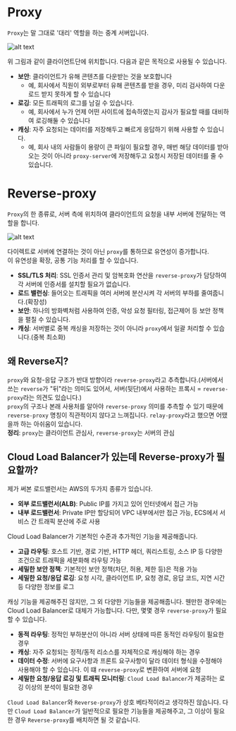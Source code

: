 # Proxy

`Proxy`는 말 그대로 '대리' 역할을 하는 중계 서버입니다.

![alt text](<image/proxy와 reverse-proxy.md/proxy.png>)

위 그림과 같이 클라이언트단에 위치합니다. 다음과 같은 목적으로 사용될 수 있습니다.

- **보안**: 클라이언트가 유해 콘텐츠를 다운받는 것을 보호합니다
  - 예, 회사에서 직원이 외부로부터 유해 콘텐츠를 받을 경우, 미리 검사하여 다운로드 받지 못하게 할 수 있습니다
- **로깅**: 모든 트래픽의 로그를 남길 수 있습니다.
  - 예, 회사에서 누가 언제 어떤 사이트에 접속하였는지 감사가 필요할 때를 대비하여 로깅해둘 수 있습니다
- **캐싱**: 자주 요청되는 데이터를 저장해두고 빠르게 응답하기 위해 사용할 수 있습니다.
  - 예, 회사 내의 사람들이 용량이 큰 파일이 필요할 경우, 매번 해당 데이터를 받아오는 것이 아니라 `proxy-server`에 저장해두고 요청시 저장된 데이터를 줄 수 있습니다.

# Reverse-proxy

`Proxy`의 한 종류로, 서버 측에 위치하여 클라이언트의 요청을 내부 서버에 전달하는 역할을 합니다.

![alt text](<image/proxy와 reverse-proxy.md/reverse-proxy.png>)

다이렉트로 서버에 연결하는 것이 아닌 `proxy`를 통하므로 유연성이 증가합니다.  
이 유연성을 확장, 공통 기능 처리를 할 수 있습니다.

- **SSL/TLS 처리**: SSL 인증서 관리 및 암복호화 연산을 `reverse-proxy`가 담당하여 각 서버에 인증서를 설치할 필요가 없습니다.
- **로드 밸런싱**: 들어오는 트래픽을 여러 서버에 분산시켜 각 서버의 부하를 줄여줍니다.(확장성)
- **보안**: 하나의 방화벽처럼 사용하여 인증, 악성 요청 필터링, 접근제어 등 보안 정책을 펼칠 수 있습니다.
- **캐싱**: 서버별로 중복 캐싱을 저장하는 것이 아니라 `proxy`에서 일괄 처리할 수 있습니다.(중복 최소화)

## 왜 Reverse지?

`proxy`와 요청-응답 구조가 반대 방향이라 `reverse-proxy`라고 추측합니다.(서버에서 쓰는 `reverse`가 "뒤"라는 의미도 있어서, 서버(뒷단)에서 사용하는 프록시 = `reverse-proxy`라는 의견도 있습니다.)  
`proxy`의 구조나 본래 사용처를 알아야 `reverse-proxy` 의미를 추측할 수 있기 때문에 `reverse-proxy` 명칭이 직관적이지 않다고 느껴집니다. `relay-proxy`라고 했으면 어땠을까 하는 아쉬움이 있습니다.  
**정리**: `proxy`는 클라이언트 관심사, `reverse-proxy`는 서버의 관심

## Cloud Load Balancer가 있는데 Reverse-proxy가 필요할까?

제가 써본 로드밸런서는 AWS의 두가지 종류가 있습니다.

- **외부 로드밸런서(ALB)**: Public IP를 가지고 있어 인터넷에서 접근 가능
- **내부 로드밸런서**: Private IP만 할당되어 VPC 내부에서만 접근 가능, ECS에서 서비스 간 트래픽 분산에 주로 사용

Cloud Load Balancer가 기본적인 수준과 추가적인 기능을 제공해줍니다.

- **고급 라우팅**: 호스트 기반, 경로 기반, HTTP 헤더, 쿼리스트링, 소스 IP 등 다양한 조건으로 트래픽을 세분화해 라우팅 가능
- **세밀한 보안 정책**: 기본적인 보안 정책(차단, 허용, 제한 등)은 적용 가능
- **세밀한 요청/응답 로깅**: 요청 시각, 클라이언트 IP, 요청 경로, 응답 코드, 지연 시간 등 다양한 정보를 로그

캐싱 기능을 제공해주진 않지만, 그 외 다양한 기능들을 제공해줍니다. 웬만한 경우에는 Cloud Load Balancer로 대체가 가능합니다.
다만, 몇몇 경우 `reverse-proxy`가 필요할 수 있습니다.

- **동적 라우팅**: 정적인 부하분산이 아니라 서버 상태에 따른 동적인 라우팅이 필요한 경우
- **캐싱**: 자주 요청되는 정적/동적 리소스를 자체적으로 캐싱해야 하는 경우
- **데이터 수정**: 서버에 요구사항과 프론트 요구사항이 달라 데이터 형식을 수정해야 사용해야 할 수 있습니다. 이 떄 `reverse-proxy`로 변환하여 서버에 요청
- **세밀한 요청/응답 로깅 및 트래픽 모니터링**: `Cloud Load Balancer`가 제공하는 로깅 이상의 분석이 필요한 경우

`Cloud Load Balancer`와 `Reverse-proxy`가 상호 베타적이라고 생각하진 않습니다. 다만 `Cloud Load Balancer`가 일반적으로 필요한 기능들을 제공해주고, 그 이상이 필요한 경우 `Reverse-proxy`를 배치하면 될 것 같습니다.
